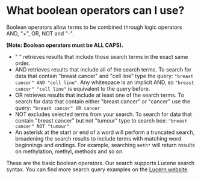 # What boolean operators can I use?

Boolean operators allow terms to be combined through logic operators AND, "+", OR, NOT and "-".

**(Note: Boolean operators must be ALL CAPS).**

* " " retrieves results that include those search terms in the exact same order.  
* AND retrieves results that include all of the search terms. To search for data that contain "breast cancer" and "cell line" type the query: `"breast cancer" AND "cell line"`. Any whitespace is an implicit AND, so `"breast cancer" "cell line"` is equivalent to the query before.
* OR retrieves results that include at least one of the search terms. To search for data that contain either "breast cancer" or "cancer" use the query: `"breast cancer" OR cancer`
* NOT excludes selected terms from your search. To search for data that contain "breast cancer" but not "tumour" type to search box: `"breast cancer" NOT "tumour"`
* An asterisk at the start or end of a word will perform a truncated search, broadening the search results to include terms with matching word beginnings and endings. For example, searching `meth*` will return results on methylation, methyl, methods and so on.

These are the basic boolean operators. Our search supports Lucene search syntax. You can find more search query examples on the [Lucern website](https://lucene.apache.org/core/2_9_4/queryparsersyntax.html).
